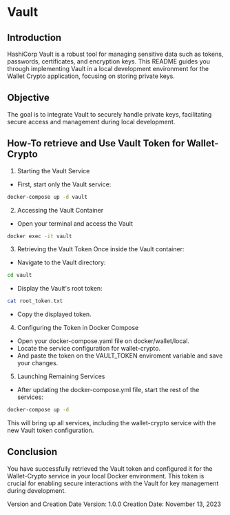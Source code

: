 # Vault

## Introduction
HashiCorp Vault is a robust tool for managing sensitive data such as tokens, passwords, certificates, and encryption keys. This README guides you through implementing Vault in a local development environment for the Wallet Crypto application, focusing on storing private keys.

## Objective
The goal is to integrate Vault to securely handle private keys, facilitating secure access and management during local development.

## How-To retrieve and Use Vault Token for Wallet-Crypto
1. Starting the Vault Service
- First, start only the Vault service:
```sh
docker-compose up -d vault
```
2. Accessing the Vault Container
- Open your terminal and access the Vault
```sh
docker exec -it vault
```
3. Retrieving the Vault Token
Once inside the Vault container:
- Navigate to the Vault directory:
```sh
cd vault
```
- Display the Vault's root token:
```sh
cat root_token.txt
```
- Copy the displayed token.

4. Configuring the Token in Docker Compose
- Open your docker-compose.yaml file on docker/wallet/local.
- Locate the service configuration for wallet-crypto.
- And paste the token on the VAULT_TOKEN enviroment variable and save your changes.

5. Launching Remaining Services
- After updating the docker-compose.yml file, start the rest of the services:
```sh
docker-compose up -d
```
This will bring up all services, including the wallet-crypto service with the new Vault token configuration.

## Conclusion
You have successfully retrieved the Vault token and configured it for the Wallet-Crypto service in your local Docker environment. This token is crucial for enabling secure interactions with the Vault for key management during development.

Version and Creation Date
Version: 1.0.0
Creation Date: November 13, 2023